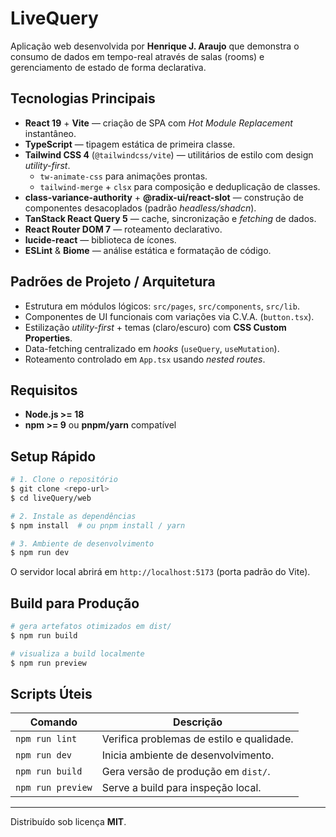 # LiveQuery

Aplicação web desenvolvida por **Henrique J. Araujo** que demonstra o consumo de dados em tempo-real através de salas (rooms) e gerenciamento de estado de forma declarativa.

## Tecnologias Principais

- **React 19** + **Vite** — criação de SPA com _Hot Module Replacement_ instantâneo.
- **TypeScript** — tipagem estática de primeira classe.
- **Tailwind CSS 4** (`@tailwindcss/vite`) — utilitários de estilo com design _utility-first_.
  - `tw-animate-css` para animações prontas.
  - `tailwind-merge` + `clsx` para composição e deduplicação de classes.
- **class-variance-authority** + **@radix-ui/react-slot** — construção de componentes desacoplados (padrão _headless/shadcn_).
- **TanStack React Query 5** — cache, sincronização e _fetching_ de dados.
- **React Router DOM 7** — roteamento declarativo.
- **lucide-react** — biblioteca de ícones.
- **ESLint** & **Biome** — análise estática e formatação de código.

## Padrões de Projeto / Arquitetura

- Estrutura em módulos lógicos: `src/pages`, `src/components`, `src/lib`.
- Componentes de UI funcionais com variações via C.V.A. (```button.tsx```).
- Estilização _utility-first_ + temas (claro/escuro) com **CSS Custom Properties**.
- Data-fetching centralizado em _hooks_ (`useQuery`, `useMutation`).
- Roteamento controlado em `App.tsx` usando _nested routes_.

## Requisitos

- **Node.js >= 18**
- **npm >= 9** ou **pnpm/yarn** compatível

## Setup Rápido

```bash
# 1. Clone o repositório
$ git clone <repo-url>
$ cd liveQuery/web

# 2. Instale as dependências
$ npm install  # ou pnpm install / yarn

# 3. Ambiente de desenvolvimento
$ npm run dev
```

O servidor local abrirá em `http://localhost:5173` (porta padrão do Vite).

## Build para Produção

```bash
# gera artefatos otimizados em dist/
$ npm run build

# visualiza a build localmente
$ npm run preview
```

## Scripts Úteis

| Comando          | Descrição                                   |
| ---------------- | ------------------------------------------- |
| `npm run lint`   | Verifica problemas de estilo e qualidade.   |
| `npm run dev`    | Inicia ambiente de desenvolvimento.         |
| `npm run build`  | Gera versão de produção em `dist/`.         |
| `npm run preview`| Serve a build para inspeção local.          |

---

Distribuído sob licença **MIT**.
